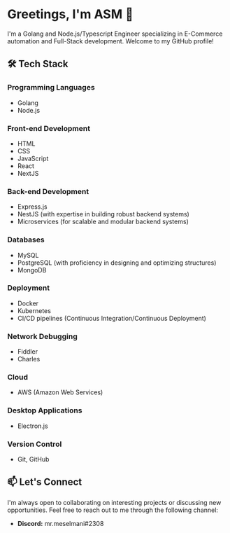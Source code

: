 # Greetings, I'm ASM 👋

I'm a Golang and Node.js/Typescript Engineer specializing in E-Commerce automation and Full-Stack development. Welcome to my GitHub profile!

## 🛠️ Tech Stack

### Programming Languages
- Golang
- Node.js

### Front-end Development
- HTML
- CSS
- JavaScript
- React
- NextJS

### Back-end Development
- Express.js
- NestJS (with expertise in building robust backend systems)
- Microservices (for scalable and modular backend systems)

### Databases
- MySQL
- PostgreSQL (with proficiency in designing and optimizing structures)
- MongoDB

### Deployment
- Docker
- Kubernetes
- CI/CD pipelines (Continuous Integration/Continuous Deployment)

### Network Debugging
- Fiddler
- Charles

### Cloud
- AWS (Amazon Web Services)

### Desktop Applications
- Electron.js

### Version Control
- Git, GitHub

## 📫 Let's Connect

I'm always open to collaborating on interesting projects or discussing new opportunities. Feel free to reach out to me through the following channel:

- **Discord:** mr.meselmani#2308
